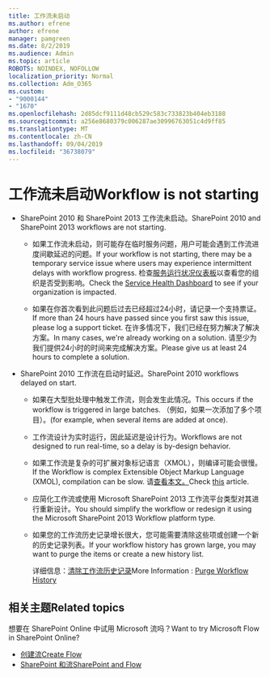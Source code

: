 ```yaml
---
title: 工作流未启动
ms.author: efrene
author: efrene
manager: pamgreen
ms.date: 8/2/2019
ms.audience: Admin
ms.topic: article
ROBOTS: NOINDEX, NOFOLLOW
localization_priority: Normal
ms.collection: Adm_O365
ms.custom:
- "9000144"
- "1670"
ms.openlocfilehash: 2d85dcf9111d48cb529c583c733823b404eb3188
ms.sourcegitcommit: a256e8680379c006287ae30996763051c4d9ff85
ms.translationtype: MT
ms.contentlocale: zh-CN
ms.lasthandoff: 09/04/2019
ms.locfileid: "36738079"
---
```

# <a name="workflow-is-not-starting"></a><span data-ttu-id="e12bb-102">工作流未启动</span><span class="sxs-lookup"><span data-stu-id="e12bb-102">Workflow is not starting</span></span>

- <span data-ttu-id="e12bb-103">SharePoint 2010 和 SharePoint 2013 工作流未启动。</span><span class="sxs-lookup"><span data-stu-id="e12bb-103">SharePoint 2010 and SharePoint 2013 workflows are not starting.</span></span>

    - <span data-ttu-id="e12bb-104">如果工作流未启动，则可能存在临时服务问题，用户可能会遇到工作流进度间歇延迟的问题。</span><span class="sxs-lookup"><span data-stu-id="e12bb-104">If your workflow is not starting, there may be a temporary service issue where users may experience intermittent delays with workflow progress.</span></span> <span data-ttu-id="e12bb-105">检查[服务运行状况仪表板](https:/admin.microsoft.com/AdminPortal/Home#/servicehealth)以查看您的组织是否受到影响。</span><span class="sxs-lookup"><span data-stu-id="e12bb-105">Check the [Service Health Dashboard](https:/admin.microsoft.com/AdminPortal/Home#/servicehealth) to see if your organization is impacted.</span></span>

    - <span data-ttu-id="e12bb-106">如果在你首次看到此问题后过去已经超过24小时，请记录一个支持票证。</span><span class="sxs-lookup"><span data-stu-id="e12bb-106">If more than 24 hours have passed since you first saw this issue, please log a support ticket.</span></span> <span data-ttu-id="e12bb-107">在许多情况下，我们已经在努力解决了解决方案。</span><span class="sxs-lookup"><span data-stu-id="e12bb-107">In many cases, we're already working on a solution.</span></span> <span data-ttu-id="e12bb-108">请至少为我们提供24小时的时间来完成解决方案。</span><span class="sxs-lookup"><span data-stu-id="e12bb-108">Please give us at least 24 hours to complete a solution.</span></span>

- <span data-ttu-id="e12bb-109">SharePoint 2010 工作流在启动时延迟。</span><span class="sxs-lookup"><span data-stu-id="e12bb-109">SharePoint 2010 workflows delayed on start.</span></span>

    - <span data-ttu-id="e12bb-110">如果在大型批处理中触发工作流，则会发生此情况。</span><span class="sxs-lookup"><span data-stu-id="e12bb-110">This occurs if the workflow is triggered in large batches.</span></span> <span data-ttu-id="e12bb-111">（例如，如果一次添加了多个项目）。</span><span class="sxs-lookup"><span data-stu-id="e12bb-111">(for example, when several items are added at once).</span></span>

    - <span data-ttu-id="e12bb-112">工作流设计为实时运行，因此延迟是设计行为。</span><span class="sxs-lookup"><span data-stu-id="e12bb-112">Workflows are not designed to run real-time, so a delay is by-design behavior.</span></span>

   -  <span data-ttu-id="e12bb-113">如果工作流是复杂的可扩展对象标记语言（XMOL），则编译可能会很慢。</span><span class="sxs-lookup"><span data-stu-id="e12bb-113">If the Workflow is complex Extensible Object Markup Language (XMOL), compilation can be slow.</span></span> <span data-ttu-id="e12bb-114">请[查看本文。](https://support.microsoft.com//kb/3043697)</span><span class="sxs-lookup"><span data-stu-id="e12bb-114">Check [this](https://support.microsoft.com//kb/3043697) article.</span></span>

    - <span data-ttu-id="e12bb-115">应简化工作流或使用 Microsoft SharePoint 2013 工作流平台类型对其进行重新设计。</span><span class="sxs-lookup"><span data-stu-id="e12bb-115">You should simplify the workflow or redesign it using the Microsoft SharePoint 2013 Workflow platform type.</span></span>

    - <span data-ttu-id="e12bb-116">如果您的工作流历史记录增长很大，您可能需要清除这些项或创建一个新的历史记录列表。</span><span class="sxs-lookup"><span data-stu-id="e12bb-116">If your workflow history has grown large, you may want to purge the items or create a new history list.</span></span>

        <span data-ttu-id="e12bb-117">详细信息：[清除工作流历史记录](https://blogs.technet.microsoft.com/marj/2015/08/07/sharepoint-2010-workflows-best-practice-purge-workflow-history-list-items/)</span><span class="sxs-lookup"><span data-stu-id="e12bb-117">More Information : [Purge Workflow History](https://blogs.technet.microsoft.com/marj/2015/08/07/sharepoint-2010-workflows-best-practice-purge-workflow-history-list-items/)</span></span>


## <a name="related-topics"></a><span data-ttu-id="e12bb-118">相关主题</span><span class="sxs-lookup"><span data-stu-id="e12bb-118">Related topics</span></span>
<span data-ttu-id="e12bb-119">想要在 SharePoint Online 中试用 Microsoft 流吗？</span><span class="sxs-lookup"><span data-stu-id="e12bb-119">Want to try Microsoft Flow in SharePoint Online?</span></span>
- [<span data-ttu-id="e12bb-120">创建流</span><span class="sxs-lookup"><span data-stu-id="e12bb-120">Create Flow</span></span>](https://support.office.com/article/Create-a-flow-for-a-list-or-library-in-SharePoint-Online-or-OneDrive-for-Business-a9c3e03b-0654-46af-a254-20252e580d01) 
- [<span data-ttu-id="e12bb-121">SharePoint 和流</span><span class="sxs-lookup"><span data-stu-id="e12bb-121">SharePoint and Flow</span></span>](https://flow.microsoft.com/blog/sharepoint-and-flow/) 



